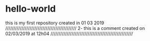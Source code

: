 # hello-world
this is my first repository created in 01 03 2019
////////////////////////////////////////////
2- this is a comment created on 02/03/2019 at 12h04
///////////////////////////////////////////////////
